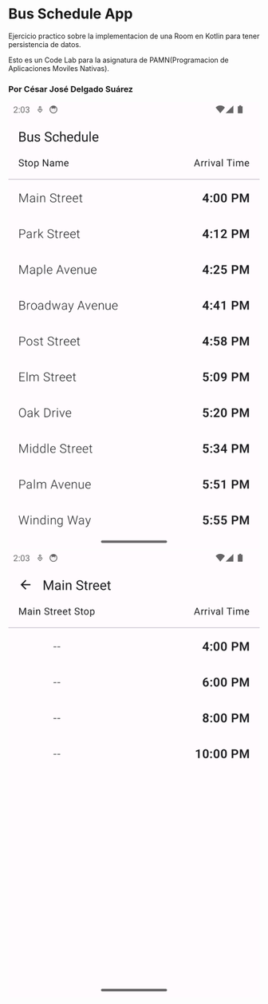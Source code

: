 # Bus Schedule App

Ejercicio practico sobre la implementacion de una Room en Kotlin para tener persistencia de datos.


Esto es un Code Lab para la asignatura de PAMN(Programacion de Aplicaciones Moviles Nativas). 

### Por César José Delgado Suárez

![Captura 1](./Captura1.png)
![Captura 2](./captura2.png)
